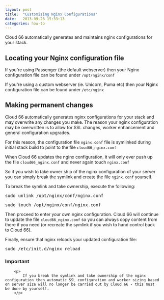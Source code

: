 ```yaml
---
layout: post
title:  "Customizing Nginx Configurations"
date:   2013-09-26 15:33:13
categories: how-to
---
```



<p class="lead">Cloud 66 automatically generates and maintains nginx configurations for your stack.</p>

## Locating your Nginx configuration file
If you're using Passenger (the default webserver) then your Nginx configuration file can be found under `/opt/nginx/conf`

If you're using a custom webserver (ie. Unicorn, Puma etc) then your Nginx configuration file can be found under `/etc/nginx`

## Making permanent changes
Cloud 66 automatically generates nginx configurations for your stack and may overwrite any changes you make.
The reason your nginx configuration may be overwritten is to allow for SSL changes, worker enhancement and general configuration upgrades.

For this reason, the configuration file `nginx.conf` file is symlinked during initial stack build to point to the file `cloud66_nginx.conf`

When Cloud 66 updates the nginx configuration, it will only ever push up the file `cloud66_nginx.conf` and never again touch `nginx.conf`

So if you wish to take owner ship of the nginx configuration of your server you can simply break the symlink and create the file `nginx.conf` yourself.

To break the symlink and take ownership, execute the following:

<p>
<kbd>sudo unlink /opt/nginx/conf/nginx.conf</kbd>
</p>
<p>
<kbd>sudo touch /opt/nginx/conf/nginx.conf</kbd>
</p>

Then proceed to enter your own nginx configuration. Cloud 66 will continue to update the file `cloud66_nginx.conf` so you can always copy content from there if you need (or recreate the symlink if you wish to hand control back to Cloud 66).

Finally, ensure that nginx reloads your updated configuration file:

<p>
<kbd>sudo /etc/init.d/nginx reload</kbd>
</p>

<div class="notice">
		<h3>Important</h3>

		<p>
			If you break the symlink and take ownership of the nginx configuration then automatic SSL configuration and worker sizing based on server size will no longer be carried out by Cloud 66 - this must be done by yourself.
		</p>

</div>
